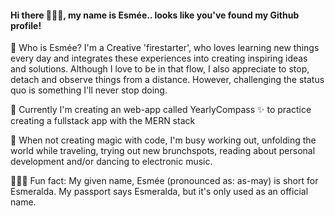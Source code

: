 #### Hi there 🙋🏼‍♀️, my name is Esmée.. looks like you've found my Github profile!

💬 Who is Esmée? 
I'm a Creative 'firestarter', who loves learning new things every day and integrates these experiences into creating inspiring ideas and solutions. Although I love to be in that flow, I also appreciate to stop, detach and observe things from a distance. However, challenging the status quo is something I'll never stop doing.


🌱 Currently I'm creating an web-app called YearlyCompass ✨ to practice creating a fullstack app with the MERN stack

🐝 When not creating magic with code, I'm busy working out, unfolding the world while traveling, trying out new brunchspots, reading about personal development and/or dancing to electronic music.

💁🏼‍♀️ Fun fact: My given name, Esmée (pronounced as: as-may) is short for Esmeralda. My passport says Esmeralda, but it's only used as an official name. 
